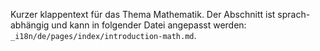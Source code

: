 Kurzer klappentext für das Thema Mathematik.
Der Abschnitt ist sprach-abhängig und kann in folgender Datei angepasst werden: `_i18n/de/pages/index/introduction-math.md`.